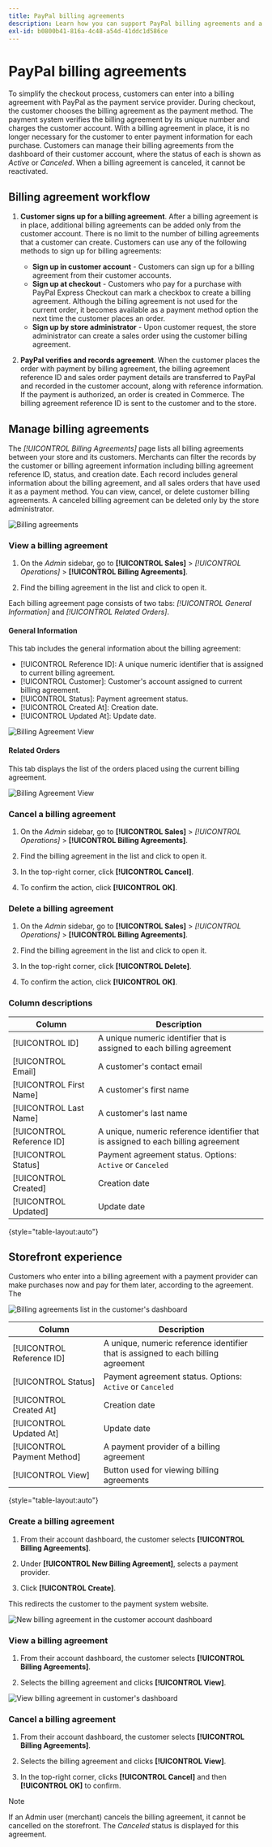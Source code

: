 ```yaml
---
title: PayPal billing agreements
description: Learn how you can support PayPal billing agreements and a payment method within your store.
exl-id: b0800b41-816a-4c48-a54d-41ddc1d586ce
---
```

# PayPal billing agreements

To simplify the checkout process, customers can enter into a billing agreement with PayPal as the payment service provider. During checkout, the customer chooses the billing agreement as the payment method. The payment system verifies the billing agreement by its unique number and charges the customer account. With a billing agreement in place, it is no longer necessary for the customer to enter payment information for each purchase. Customers can manage their billing agreements from the dashboard of their customer account, where the status of each is shown as _Active_ or _Canceled_. When a billing agreement is canceled, it cannot be reactivated.

## Billing agreement workflow

1. **Customer signs up for a billing agreement**. After a billing agreement is in place, additional billing agreements can be added only from the customer account. There is no limit to the number of billing agreements that a customer can create. Customers can use any of the following methods to sign up for billing agreements:

   - **Sign up in customer account** - Customers can sign up for a billing agreement from their customer accounts.
   - **Sign up at checkout** - Customers who pay for a purchase with PayPal Express Checkout can  mark a checkbox to create a billing agreement. Although the billing agreement is not used for the current order, it becomes available as a payment method option the next time the customer places an order.   
   - **Sign up by store administrator** - Upon customer request, the store administrator can create a sales order using the customer billing agreement.

1. **PayPal verifies and records agreement**. When the customer places the order with payment by billing agreement, the billing agreement reference ID and sales order payment details are transferred to PayPal and recorded in the customer account, along with reference information. If the payment is authorized, an order is created in Commerce. The billing agreement reference ID is sent to the customer and to the store.

## Manage billing agreements

The _[!UICONTROL Billing Agreements]_ page lists all billing agreements between your store and its customers. Merchants can filter the records by the customer or billing agreement information including billing agreement reference ID, status, and creation date. Each record includes general information about the billing agreement, and all sales orders that have used it as a payment method. You can view, cancel, or delete customer billing agreements. A canceled billing agreement can be deleted only by the store administrator.

![Billing agreements](./assets/billing-agreements.png)<!-- zoom -->

### View a billing agreement

1. On the _Admin_ sidebar, go to **[!UICONTROL Sales]** > _[!UICONTROL Operations]_ > **[!UICONTROL Billing Agreements]**.

1. Find the billing agreement in the list and click to open it.

Each billing agreement page consists of two tabs: _[!UICONTROL General Information]_ and _[!UICONTROL Related Orders]_.

#### General Information

This tab includes the general information about the billing agreement:

- [!UICONTROL Reference ID]: A unique numeric identifier that is assigned to current billing agreement.
- [!UICONTROL Customer]: Customer's account assigned to current billing agreement.
- [!UICONTROL Status]: Payment agreement status.
- [!UICONTROL Created At]: Creation date.
- [!UICONTROL Updated At]: Update date.

![Billing Agreement View](./assets/billing-agreement-view.png)<!-- zoom -->

#### Related Orders

This tab displays the list of the orders placed using the current billing agreement.

![Billing Agreement View](./assets/billing-agreement-related-orders.png)<!-- zoom -->

### Cancel a billing agreement

1. On the _Admin_ sidebar, go to **[!UICONTROL Sales]** > _[!UICONTROL Operations]_ > **[!UICONTROL Billing Agreements]**.

1. Find the billing agreement in the list and click to open it.

1. In the top-right corner, click **[!UICONTROL Cancel]**.

1. To confirm the action, click **[!UICONTROL OK]**.

### Delete a billing agreement

1. On the _Admin_ sidebar, go to **[!UICONTROL Sales]** > _[!UICONTROL Operations]_ > **[!UICONTROL Billing Agreements]**.

1. Find the billing agreement in the list and click to open it.

1. In the top-right corner, click **[!UICONTROL Delete]**.

1. To confirm the action, click **[!UICONTROL OK]**.

### Column descriptions

|Column|Description|
|--- |--- |
|[!UICONTROL ID]|A unique numeric identifier that is assigned to each billing agreement|
|[!UICONTROL Email]|A customer's contact email|
|[!UICONTROL First Name]|A customer's first name|
|[!UICONTROL Last Name]|A customer's last name|
|[!UICONTROL Reference ID]|A unique, numeric reference identifier that is assigned to each billing agreement|
|[!UICONTROL Status]|Payment agreement status. Options: `Active` or `Canceled`|
|[!UICONTROL Created]|Creation date|
|[!UICONTROL Updated]|Update date|

{style="table-layout:auto"}

## Storefront experience

Customers who enter into a billing agreement with a payment provider can make purchases now and pay for them later, according to the agreement. The 

![Billing agreements list in the customer's dashboard](./assets/billing-agreements-dashboard.png)<!-- zoom -->

|Column|Description|
|--- |--- |
|[!UICONTROL Reference ID]|A unique, numeric reference identifier that is assigned to each billing agreement|
|[!UICONTROL Status]|Payment agreement status. Options: `Active` or `Canceled`|
|[!UICONTROL Created At]|Creation date|
|[!UICONTROL Updated At]|Update date|
|[!UICONTROL Payment Method]|A payment provider of a billing agreement|
|[!UICONTROL View]|Button used for viewing billing agreements|

{style="table-layout:auto"}

### Create a billing agreement

1. From their account dashboard, the customer selects **[!UICONTROL Billing Agreements]**.

1. Under **[!UICONTROL New Billing Agreement]**, selects a payment provider.

1. Click **[!UICONTROL Create]**.

This redirects the customer to the payment system website.

![New billing agreement in the customer account dashboard](./assets/create-billing-agreement-dashboard.png)<!-- zoom -->

### View a billing agreement

1. From their account dashboard, the customer selects **[!UICONTROL Billing Agreements]**.

1. Selects the billing agreement and clicks **[!UICONTROL View]**.

![View billing agreement in customer's dashboard](./assets/view-billing-agreement.png)<!-- zoom -->

### Cancel a billing agreement

1. From their account dashboard, the customer selects **[!UICONTROL Billing Agreements]**.

1. Selects the billing agreement and clicks **[!UICONTROL View]**.

1. In the top-right corner, clicks **[!UICONTROL Cancel]** and then **[!UICONTROL OK]** to confirm.

>[!NOTE]
>
>If an Admin user (merchant) cancels the billing agreement, it cannot be cancelled on the storefront. The _Canceled_ status is displayed for this agreement.

